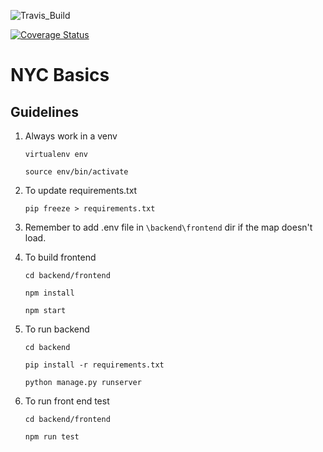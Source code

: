 ![Travis_Build](https://img.shields.io/travis/com/gcivil-nyu-org/team-5-inperson/develop)

[![Coverage Status](https://coveralls.io/repos/github/gcivil-nyu-org/team-5-inperson/badge.svg?branch=develop)](https://coveralls.io/github/gcivil-nyu-org/team-5-inperson?branch=develop)

# NYC Basics

## Guidelines
1. Always work in a venv

    ```virtualenv env```

    ```source env/bin/activate```

2. To update requirements.txt

    ```pip freeze > requirements.txt```

3. Remember to add .env file in ```\backend\frontend``` dir if the map doesn't load.

4. To build frontend

    ```cd backend/frontend```

    ```npm install```

    ```npm start```

5. To run backend

    ```cd backend```

    ```pip install -r requirements.txt```

    ```python manage.py runserver```

6. To run front end test

    ```cd backend/frontend```

    ```npm run test```

